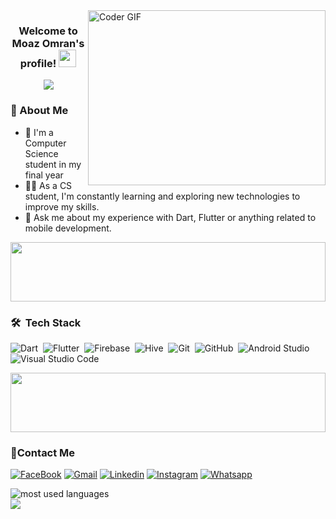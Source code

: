 
<img align="right" src="https://cdn.dribbble.com/users/795597/screenshots/6081444/media/b8edd95c375421d690c19b3da4239e01.gif" alt="Coder GIF" width="380" height="280">

<h3 align="center">
  Welcome to Moaz Omran's profile!
  <img src="https://media.giphy.com/media/hvRJCLFzcasrR4ia7z/giphy.gif" width="28">
</h3>

<!-- Typing SVG by DenverCoder1 - https://github.com/DenverCoder1/readme-typing-svg -->
<p align="center">
  <a href="https://github.com/DenverCoder1/readme-typing-svg"><img src="https://readme-typing-svg.herokuapp.com/?lines=Flutter%20developer;Always%20learning%20new%20things&font=Fira%20Code&center=true&width=440&height=45&color=f75c7e&vCenter=true&size=22"></a>
</p> 

<h3>🚀 About Me</h3>

- 🏢 I'm a Computer Science student in my final year
- 👨‍💻 As a CS student, I'm constantly learning and exploring new technologies to improve my skills.
- 💬 Ask me about my experience with Dart, Flutter or anything related to mobile development.

<img src="https://github.com/Govindv7555/Govindv7555/blob/main/49e76e0596857673c5c80c85b84394c1.gif" width=100% height=95px>

### 🛠 &nbsp;Tech Stack
![Dart](https://img.shields.io/badge/-dart-05122A?style=flat&logo=dart)&nbsp;
![Flutter](https://img.shields.io/badge/-flutter-05122A?style=flat&logo=flutter)&nbsp;
![Firebase](https://img.shields.io/badge/-firebase-05122A?style=flat&logo=firebase)&nbsp;
![Hive](https://img.shields.io/badge/-hive-05122A?style=flat&logo=hive)&nbsp;
![Git](https://img.shields.io/badge/-Git-05122A?style=flat&logo=git)&nbsp;
![GitHub](https://img.shields.io/badge/-GitHub-05122A?style=flat&logo=github)&nbsp;
![Android Studio](https://img.shields.io/badge/-Android%20Studio-05122A?style=flat&logo=android-studio&logoColor=007ACC)&nbsp;
![Visual Studio Code](https://img.shields.io/badge/-Visual%20Studio%20Code-05122A?style=flat&logo=visual-studio-code&logoColor=007ACC)&nbsp;

<img src="https://github.com/Govindv7555/Govindv7555/blob/main/49e76e0596857673c5c80c85b84394c1.gif" width=100% height=95px>

 ### 🔗Contact Me
[![FaceBook](https://img.shields.io/badge/Facebook-1877F2?style=for-the-badge&logo=facebook&logoColor=white)](https://www.facebook.com/profile.php?id=100005145332995)
[![Gmail](https://img.shields.io/badge/Gmail-D14836?style=for-the-badge&logo=gmail&logoColor=white&link=mailto:moazomran20@gmail.com)](mailto:moazomran20@gmail.com)
[![Linkedin](https://img.shields.io/badge/LinkedIn-0077B5?style=for-the-badge&logo=linkedin&logoColor=white
)](https://www.linkedin.com/in/moaz-omran-62a103214/)
[![Instagram](https://img.shields.io/badge/Instagram-E4405F?style=for-the-badge&logo=instagram&logoColor=white)](https://www.instagram.com/moaz_omran20/)
[![Whatsapp](https://img.shields.io/badge/-Whatsapp-075e54?style=for-the-badge&logo=Whatsapp&logoColor=white)](https://api.whatsapp.com/send?phone=+201006560512)

<img align="left" src="https://github-readme-stats.vercel.app/api/top-langs?username=Moaz-Omran20&show_icons=true&locale=en&layout=compact&theme=radical" alt="most used languages" />
<br>
<a href="https://komarev.com/ghpvc/?username=Moaz-Omran20&style=for-the-badge">
    <img src="https://komarev.com/ghpvc/?username=Moaz-Omran20&style=for-the-badge">
</a>

